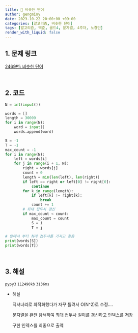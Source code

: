 ```yaml
---
title: 🦊 비슷한 단어
author: gengminy
date: 2023-10-22 20:00:00 +09:00
categories: [알고리즘, 비슷한 단어]
tags: [알고리즘, 백준, 골드4, 문자열, 4주차, 노경민]
render_with_liquid: false
---
```


## 1. 문제 링크

[2469번: 비슷한 단어](https://www.acmicpc.net/problem/2179)

<br>

## 2. 코드

```python
N = int(input())

words = []
length = 30000
for i in range(N):
    word = input()
    words.append(word)

S = -1
T = -1
max_count = -1
for i in range(N):
    left = words[i]
    for j in range(i + 1, N):
        right = words[j]
        count = 0
        length = min(len(left), len(right))
        if left == right or left[0] != right[0]:
            continue
        for k in range(length):
            if left[k] != right[k]:
                break
            count += 1
        # 최대 접두사 갱신
        if max_count < count:
            max_count = count
            S = i
            T = j

# 앞에서 부터 최대 접두사를 가지고 찾음
print(words[S])
print(words[T])
```

<br>

## 3. 해설

`pypy3` `112490kb` `3136ms`

- 해설
    
    딕셔너리로 최적화했다가 자꾸 틀려서 O(N^2)로 수정….
    
    문자열을 완전 탐색하여 최대 접두사 길이를 갱신하고 인덱스를 저장
    
    구한 인덱스를 최종으로 출력